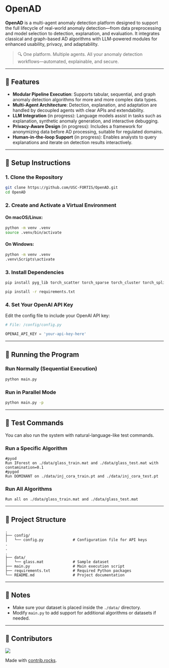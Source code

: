 # OpenAD

**OpenAD** is a multi-agent anomaly detection platform designed to support the full lifecycle of real-world anomaly detection—from data preprocessing and model selection to detection, explanation, and evaluation. It integrates classical and graph-based AD algorithms with LLM-powered modules for enhanced usability, privacy, and adaptability.

> 🔍 One platform. Multiple agents. All your anomaly detection workflows—automated, explainable, and secure.

---

## 🔧 Features

- **Modular Pipeline Execution**: Supports tabular, sequential, and graph anomaly detection algorithms for more and more complex data types.
- **Multi-Agent Architecture**: Detection, explanation, and adaptation are handled by decoupled agents with clear APIs and extendability.
- **LLM Integration** (in progress): Language models assist in tasks such as explanation, synthetic anomaly generation, and interactive debugging.
- **Privacy-Aware Design** (in progress): Includes a framework for anonymizing data before AD processing, suitable for regulated domains.
- **Human-in-the-loop Support** (in progress): Enables analysts to query explanations and iterate on detection results interactively.


---

## 🔧 Setup Instructions

### 1. Clone the Repository

```bash
git clone https://github.com/USC-FORTIS/OpenAD.git
cd OpenAD
```

### 2. Create and Activate a Virtual Environment

#### On macOS/Linux:

```bash
python -m venv .venv
source .venv/bin/activate
```

#### On Windows:

```bash
python -m venv .venv
.venv\Scripts\activate
```

### 3. Install Dependencies

```bash
pip install pyg_lib torch_scatter torch_sparse torch_cluster torch_spline_conv -f https://data.pyg.org/whl/torch-2.5.0+cpu.html

pip install -r requirements.txt
```

### 4. Set Your OpenAI API Key

Edit the config file to include your OpenAI API key:

```python
# File: /config/config.py

OPENAI_API_KEY = 'your-api-key-here'
```

---

## 🚀 Running the Program

### Run Normally (Sequential Execution)

```bash
python main.py
```

### Run in Parallel Mode

```bash
python main.py -p
```

---

## 🧪 Test Commands

You can also run the system with natural-language-like test commands.

### Run a Specific Algorithm

```text
#pyod
Run IForest on ./data/glass_train.mat and ./data/glass_test.mat with contamination=0.1
#pygod
Run DOMINANT on ./data/inj_cora_train.pt and ./data/inj_cora_test.pt
```

### Run All Algorithms

```text
Run all on ./data/glass_train.mat and ./data/glass_test.mat
```

---

## 📁 Project Structure

```
.
├── config/
│   └── config.py             # Configuration file for API keys
.
.
.
├── data/
│   └── glass.mat             # Sample dataset
├── main.py                   # Main execution script
├── requirements.txt          # Required Python packages
└── README.md                 # Project documentation
```

---

## 📌 Notes

- Make sure your dataset is placed inside the `./data/` directory.
- Modify `main.py` to add support for additional algorithms or datasets if needed.

---

## 👥 Contributors

<a href="https://github.com/USC-FORTIS/OpenAD/graphs/contributors">
  <img src="https://contrib.rocks/image?repo=USC-FORTIS/OpenAD" />
</a>

Made with [contrib.rocks](https://contrib.rocks).


